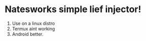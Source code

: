 # Natesworks simple lief injector!

1. Use on a linux distro
2. Termux aint working
3. Android better.
